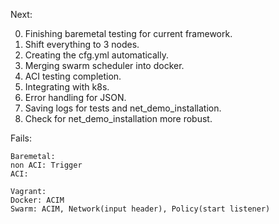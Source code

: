 Next:

0. Finishing baremetal testing for current framework.
1. Shift everything to 3 nodes.
1. Creating the cfg.yml automatically.
2. Merging swarm scheduler into docker.
3. ACI testing completion.
4. Integrating with k8s.  
5. Error handling for JSON.
6. Saving logs for tests and net_demo_installation.
7. Check for net_demo_installation more robust. 



Fails:
```
Baremetal:
non ACI: Trigger
ACI: 

Vagrant:
Docker: ACIM
Swarm: ACIM, Network(input header), Policy(start listener)
```
